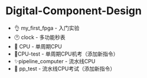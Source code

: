 # Digital-Component-Design

* 👌 my_first_fpga - 入门实验
* 🕐 clock - 多功能秒表
* 🔢 CPU - 单周期CPU
* 🎈CPU-test - 单周期CPU机考（添加新指令）
* ✨pipeline_computer - 流水线CPU
* 👔 pp_test - 流水线CPU考试（添加新指令）